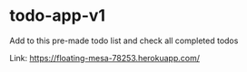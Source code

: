 # todo-app-v1
Add to this pre-made todo list and check all completed todos

Link: https://floating-mesa-78253.herokuapp.com/
